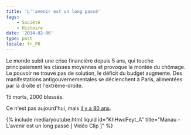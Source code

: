 ```yaml
---
title: 'L''avenir est un long passé'
tags:
    - Société
    - Histoire
date: '2014-02-06'
type: post
locale: fr_FR
---
```


Le monde subit une crise financière depuis 5 ans, qui touche principalement les classes moyennes et provoque la montée du chômage. Le pouvoir ne trouve pas de solution, le déficit du budget augmente. Des manifestations antigouvernementales se déclenchent à Paris, alimentées par la droite et l'extrême-droite.

<!-- more -->

15 morts, 2000 blessés.

Ce n'est pas aujourd'hui, mais [il y a 80 ans](http://fr.wikipedia.org/wiki/Crise_du_6_f%C3%A9vrier_1934 'Crise du 6 février 1934 ", Wikipedia').

{% include media/youtube.html.liquid id="KhHwdFeyt_A" title="Manau - L'avenir est un long passé [ Vidéo Clip ]" %}
